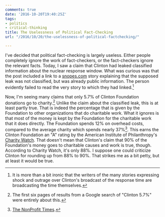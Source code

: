 ```yaml
---
comments: true
date: '2016-10-20T19:40:25Z'
tags:
- politics
- critical-thinking
title: The Uselessness of Political Fact-Checking
url: "/2016/10/20/the-uselessness-of-political-factchecking/"

---
```

I've decided that political fact-checking is largely useless. Either people completely ignore the work of fact-checkers, or the fact-checkers ignore the relevant facts. Today, I saw a claim that Clinton had leaked classified information about the nuclear response window. What was curious was that the post included a link to a [snopes.com](http://www.snopes.com/clinton-four-minute-nuclear/) story explaining that the supposed leak was not classified, but was already public information. The person evidently failed to read the very story to which they had linked.[^4]

Now, I'm seeing many claims that only 5.7% of Clinton Foundation donations go to charity.[^2] Unlike the claim about the classified leak, this is at least partly true. That is indeed the percentage that is given by the Foundation to other organizations that do charitable work. What it ignores is that most of the money is kept by the Foundation for the charitable work that it does directly. The Foundation spends 12% on overhead costs, compared to the average charity which spends nearly 37%[^1]. This earns the Clinton Foundation an "A" rating by the American Institute of Philanthropy's [Charity Watch](https://www.charitywatch.org/ratings-and-metrics/bill-hillary-chelsea-clinton-foundation/478). That doesn't mean that Clinton's claim that 90% of the Foundation's money goes to charitable causes and work is true, though. According to Charity Watch, it's only 88%. I suppose one could criticize Clinton for rounding up from 88% to 90%. That strikes me as a bit petty, but at least it would be true.

[^1]: [The NonProfit Times](http://www.thenonprofittimes.com/news-articles/survey-charities-should-spend-23-on-overhead/).

[^2]: The first six pages of results from a Google search of "Clinton 5.7%" were entirely about this.

[^4]: It is more than a bit ironic that the writers of the many stories expressing shock and outrage over Clinton's broadcast of the response time are broadcasting the time themselves. 
